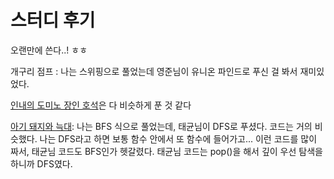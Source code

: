 # 스터디 후기

오랜만에 쓴다..! ㅎㅎ



개구리 점프 : 나는 스위핑으로 풀었는데 영준님이 유니온 파인드로 푸신 걸 봐서 재미있었다.

[인내의 도미노 장인 호석](https://www.acmicpc.net/problem/20165)은 다 비슷하게 푼 것 같다

[아기 돼지와 늑대](https://www.acmicpc.net/problem/16441): 나는 BFS 식으로 풀었는데, 태균님이 DFS로 푸셨다. 코드는 거의 비슷했다. 나는 DFS라고 하면 보통 함수 안에서 또 함수에 들어가고... 이런 코드를 많이 짜서, 태균님 코드도 BFS인가 헷갈렸다. 태균님 코드는 pop()을 해서 깊이 우선 탐색을 하니까 DFS였다. 